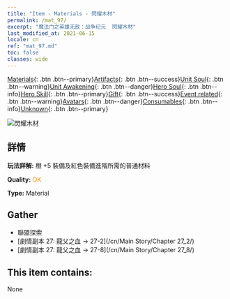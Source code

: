 ```yaml
---
title: "Item - Materials - 閃耀木材"
permalink: /mat_97/
excerpt: "魔法门之英雄无敌：战争纪元  閃耀木材"
last_modified_at: 2021-06-15
locale: cn
ref: "mat_97.md"
toc: false
classes: wide
---
```

 [Materials](/ItemsCN/){: .btn .btn--primary}[Artifacts](/ItemsCN/Artifacts/){: .btn .btn--success}[Unit Soul](/ItemsCN/UnitSoul/){: .btn .btn--warning}[Unit Awakening](/ItemsCN/UnitAwakening/){: .btn .btn--danger}[Hero Soul](/ItemsCN/HeroSoul/){: .btn .btn--info}[Hero Skill](/ItemsCN/HeroSkill/){: .btn .btn--primary}[Gift](/ItemsCN/Gift/){: .btn .btn--success}[Event related](/ItemsCN/Events/){: .btn .btn--warning}[Avatars](/ItemsCN/Avatars/){: .btn .btn--danger}[Consumables](/ItemsCN/Consumables/){: .btn .btn--info}[Unknown](/ItemsCN/Unknown/){: .btn .btn--primary}

 ![閃耀木材](/images/t/i_cailiao_mucai3.png)

## 詳情
 **玩法詳解:** 橙 +5 裝備及紅色裝備進階所需的普通材料

 **Quality:** <span style="color: #FF8C00">OK</span>

 **Type:** Material

## Gather

*    聯盟探索 
*    [劇情副本 27: 龍父之血 -> 27-2](/cn/Main Story/Chapter 27_2/) 
*    [劇情副本 27: 龍父之血 -> 27-8](/cn/Main Story/Chapter 27_8/) 

## This item contains:

  None

